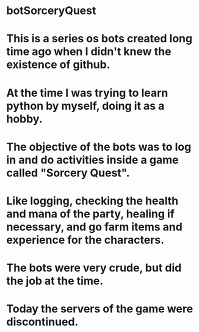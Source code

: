 # botSorceryQuest

# This is a series os bots created long time ago when I didn't knew the existence of github. 

# At the time I was trying to learn python by myself, doing it as a hobby.

# The objective of the bots was to log in and do activities inside a game called "Sorcery Quest". 
# Like logging, checking the health and mana of the party, healing if necessary, and go farm items and experience for the characters.
# The bots were very crude, but did the job at the time.

# Today the servers of the game were discontinued.